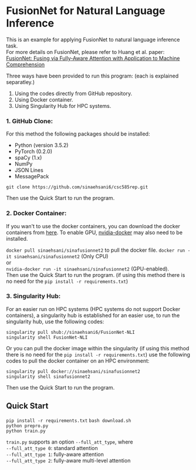 # FusionNet for Natural Language Inference

This is an example for applying FusionNet to natural language inference task.  
For more details on FusionNet, please refer to Huang et al. paper:  
[FusionNet: Fusing via Fully-Aware Attention with Application to Machine Comprehension](https://arxiv.org/abs/1711.07341)  


Three ways have been provided to run this program: (each is explained separatley.)
1. Using the codes directly from GitHub repository.
2. Using Docker container.
3. Using Singularity Hub for HPC systems.

### 1. GitHub Clone:

For this method the following packages should be installed:
+ Python (version 3.5.2)
+ PyTorch (0.2.0)
+ spaCy (1.x)
+ NumPy
+ JSON Lines
+ MessagePack

```
git clone https://github.com/sinaehsani6/csc585rep.git
```
Then use the Quick Start to run the program.

### 2. Docker Container:

If you wan't to use the docker containers, you can download the docker containers from [here](https://www.docker.com/community-edition#/download). 
To enable GPU, [nvidia-docker](https://github.com/NVIDIA/nvidia-docker) may also need to be installed.  

`docker pull sinaehsani/sinafusionnet2` to pull the docker file.
`docker run -it sinaehsani/sinafusionnet2` (Only CPU)  
or  
`nvidia-docker run -it sinaehsani/sinafusionnet2` (GPU-enabled).  
Then use the Quick Start to run the program. (if using this method there is no need for the `pip install -r requirements.txt`) 



### 3. Singularity Hub:
For an easier run on HPC systems (HPC systems do not support Docker containers), a singularity hub is established for an easier use, to run the singularity hub, use the following codes:

```
singularity pull shub://sinaehsani6/FusionNet-NLI
singularity shell FusionNet-NLI
```


Or you can pull the docker image within the singularity (if using this method there is no need for the `pip install -r requirements.txt`) use the following codes to pull the docker container on an HPC environment:
```
singularity pull docker://sinaehsani/sinafusionnet2
singularity shell sinafusionnet2
```
Then use the Quick Start to run the program.

Quick Start
-----------
`pip install -r requirements.txt`
`bash download.sh`  
`python prepro.py`  
`python train.py`  
  
`train.py` supports an option `--full_att_type`, where  
`--full_att_type 0`: standard attention  
`--full_att_type 1`: fully-aware attention  
`--full_att_type 2`: fully-aware multi-level attention  
